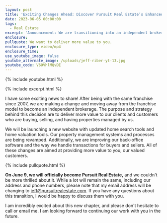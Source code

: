 ```yaml
---
layout: post
title: 'Exciting Changes Ahead: Discover Pursuit Real Estate’s Enhanced Services'
date: 2023-06-05 00:00:00
tags:
  - Real Estate
excerpt: 'Announcement: We are transitioning into an independent brokerage!'
enclosure:
pullquote: We want to deliver more value to you.
enclosure_type: video/mp4
enclosure_time:
use_youtube_image: false
youtube_alternate_image: /uploads/jeff-riber-yt-13.jpg
youtube_code: V6OVhlMQvDE
---
```

{% include youtube.html %}

{% include excerpt.html %}

I have some exciting news to share! After being with the same franchise since 2007, we are making a change and moving away from the franchise model to become an independent brokerage. The purpose and strategy behind this decision are to deliver more value to our clients and customers who are buying, selling, and having properties managed by us.

We will be launching a new website with updated home search tools and home valuation tools. Our property management systems and processes are being revamped. Additionally, we are improving our back-office software and the way we handle transactions for buyers and sellers. All of these changes are aimed at providing more value to you, our valued customers.

{% include pullquote.html %}

**On June 9, we will officially become Pursuit Real Estate,** and we couldn't be more thrilled about it. While a lot will remain the same, including our address and phone numbers, please note that my email address will be changing to [jeff@pursuitrealestate.com](mailto:jeff@pursuitrealestate.com). If you have any questions about this transition, I would be happy to discuss them with you.

I am incredibly excited about this new chapter, and please don't hesitate to call or email me. I am looking forward to continuing our work with you in the future.